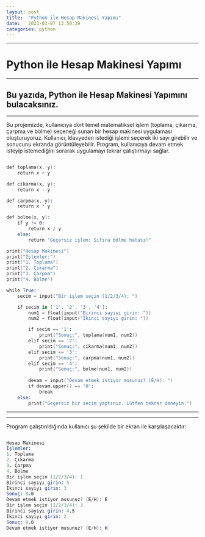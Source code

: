 ```yaml
---
layout: post
title:  "Python ile Hesap Makinesi Yapımı"
date:   2023-03-07 13:50:39
categories: python
---
```


---
# Python ile Hesap Makinesi Yapımı
---
Bu yazıda, **Python ile Hesap Makinesi Yapımını** bulacaksınız.
---
---
Bu projemizde, kullanıcıya dört temel matematiksel işlem (toplama, çıkarma, çarpma ve bölme) seçeneği sunan bir hesap makinesi uygulaması oluşturuyoruz. Kullanıcı, klavyeden istediği işlemi seçerek iki sayı girebilir ve sonucunu ekranda görüntüleyebilir. Program, kullanıcıya devam etmek isteyip istemediğini sorarak uygulamayı tekrar çalıştırmayı sağlar.

```s

def toplama(x, y):
    return x + y

def cikarma(x, y):
    return x - y

def carpma(x, y):
    return x * y

def bolme(x, y):
    if y != 0:
        return x / y
    else:
        return "Geçersiz işlem: Sıfıra bölme hatası!"

print("Hesap Makinesi")
print("İşlemler:")
print("1. Toplama")
print("2. Çıkarma")
print("3. Çarpma")
print("4. Bölme")

while True:
    secim = input("Bir işlem seçin (1/2/3/4): ")

    if secim in ['1', '2', '3', '4']:
        num1 = float(input("Birinci sayıyı girin: "))
        num2 = float(input("İkinci sayıyı girin: "))

        if secim == '1':
            print("Sonuç:", toplama(num1, num2))
        elif secim == '2':
            print("Sonuç:", cikarma(num1, num2))
        elif secim == '3':
            print("Sonuç:", carpma(num1, num2))
        elif secim == '4':
            print("Sonuç:", bolme(num1, num2))
        
        devam = input("Devam etmek istiyor musunuz? (E/H): ")
        if devam.upper() == 'H':
            break
    else:
        print("Geçersiz bir seçim yaptınız. Lütfen tekrar deneyin.")


```

---
---

Program çalıştırıldığında kullanıcı şu şekilde bir ekran ile karşılaşacaktır:

```s

Hesap Makinesi
İşlemler:
1. Toplama
2. Çıkarma
3. Çarpma
4. Bölme
Bir işlem seçin (1/2/3/4): 1
Birinci sayıyı girin: 5
İkinci sayıyı girin: 3
Sonuç: 8.0
Devam etmek istiyor musunuz? (E/H): E
Bir işlem seçin (1/2/3/4): 3
Birinci sayıyı girin: 4.5
İkinci sayıyı girin: 2
Sonuç: 9.0
Devam etmek istiyor musunuz? (E/H): H


```
